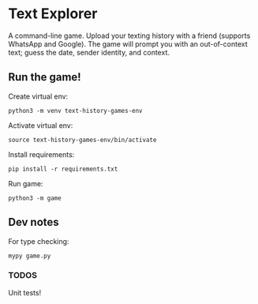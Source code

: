 # Text Explorer
A command-line game. Upload your texting history with a friend (supports WhatsApp and Google). The game will prompt you with an out-of-context text; guess the date, sender identity, and context.

## Run the game!
Create virtual env:
```
python3 -m venv text-history-games-env
```

Activate virtual env:

```
source text-history-games-env/bin/activate
```

Install requirements:

```
pip install -r requirements.txt
```
Run game:
```
python3 -m game
```

## Dev notes 
For type checking:
```
mypy game.py
```

### TODOS
Unit tests! 